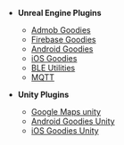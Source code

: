 - **Unreal Engine Plugins**
    * [Admob Goodies](ue-plugins/admob-unreal)
    * [Firebase Goodies](ue-plugins/firebase-unreal)
    * [Android Goodies](ue-plugins/android-goodies-unreal)
    * [iOS Goodies](ue-plugins/ios-goodies)
    * [BLE Utilities](ue-plugins/ble-utilities)
    * [MQTT](ue-plugins/mqtt)

- **Unity Plugins**
    * [Google Maps unity](unity-plugins/google-maps)
    * [Android Goodies Unity](unity-plugins/android-goodies)
    * [iOS Goodies Unity](unity-plugins/ios-goodies)
